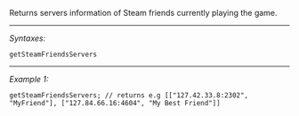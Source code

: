 Returns servers information of Steam friends currently playing the game.


---
*Syntaxes:*

`getSteamFriendsServers`

---
*Example 1:*

```sqf
getSteamFriendsServers; // returns e.g [["127.42.33.8:2302", "MyFriend"], ["127.84.66.16:4604", "My Best Friend"]]
```